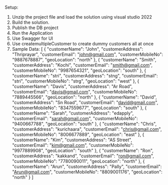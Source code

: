 Setup: 
1. Unzip the project file and load the solution using visual studio 2022
2. Build the solution.
3. Publish the DB project
4. Run the Application
5. Use Swagger for UI
6. Use createmultipleCustomer to create dummy customers all at once
7. 
   Sample Data:
   [
  {
    "customerName": "John",
    "customerAddress": "Thriprayar",
    "customerEmail": "john@gmail.com",
    "customerMobileNo": "9887678887",
    "geoLocation": "north"
  },
  {
    "customerName": "Smith",
    "customerAddress": "Kochi",
    "customerEmail": "smith@gmail.com",
    "customerMobileNo": "9987654321",
    "geoLocation": "south"
  },
  {
    "customerName": "stri",
    "customerAddress": "stng",
    "customerEmail": "stri",
    "customerMobileNo": "strg",
    "geoLocation": "west"
  },
  {
    "customerName": "Davis",
    "customerAddress": "Ar Road",
    "customerEmail": "davis@gmail.com",
    "customerMobileNo": "7889445566",
    "geoLocation": "north"
  },
  {
    "customerName": "David",
    "customerAddress": "Sn Road",
    "customerEmail": "david@gmail.com",
    "customerMobileNo": "8347559677",
    "geoLocation": "south"
  },
  {
    "customerName": "Sarah",
    "customerAddress": "edapply",
    "customerEmail": "sarah@gmail.com",
    "customerMobileNo": "9400667788",
    "geoLocation": "south"
  },
  {
    "customerName": "Chris",
    "customerAddress": "kurichaara",
    "customerEmail": "chris@gmail.com",
    "customerMobileNo": "8006677889",
    "geoLocation": "east"
  },
  {
    "customerName": "Kim",
    "customerAddress": "AS Street",
    "customerEmail": "kim@gmail.com",
    "customerMobileNo": "9977889908",
    "geoLocation": "south"
  },
  {
    "customerName": "Ron",
    "customerAddress": "kakkand",
    "customerEmail": "ron@gmail.com",
    "customerMobileNo": "7780090011",
    "geoLocation": "north"
  },
  {
    "customerName": "Arun",
    "customerAddress": "Pally",
    "customerEmail": "Arun@gmail.com",
    "customerMobileNo": "8809001176",
    "geoLocation": "north"
  }
]
